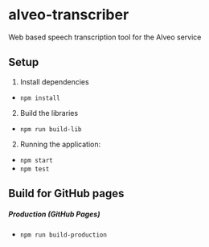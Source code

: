 # alveo-transcriber
Web based speech transcription tool for the Alveo service

## Setup 
1. Install dependencies
  - `npm install`

2. Build the libraries
  - `npm run build-lib`

2. Running the application:
  - `npm start`
  - `npm test`

## Build for GitHub pages
##### Production (GitHub Pages)
- `npm run build-production`
